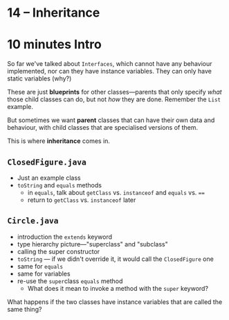 # 14 – Inheritance

# 10 minutes Intro

So far we've talked about `Interfaces`, which cannot have any behaviour implemented, nor can they have instance variables. They can only have static variables (why?)

These are just **blueprints** for other classes—parents that only specify *what* those child classes can do, but not *how* they are done. Remember the `List` example.

But sometimes we want **parent** classes that can have their own data and behaviour, with child classes that are specialised versions of them.

This is where **inheritance** comes in.

## `ClosedFigure.java`

- Just an example class
- `toString` and `equals` methods
    - in `equals`, talk about `getClass` vs. `instanceof` and `equals` vs. `==`
    - return to `getClass` vs. `instanceof` later

## `Circle.java`

- introduction the `extends` keyword
- type hierarchy picture—"superclass" and "subclass"
- calling the super constructor
- `toString` — if we didn't override it, it would call the `ClosedFigure` one
- same for `equals`
- same for variables
- re-use the `super`class `equals` method
    - What does it mean to invoke a method with the `super` keyword?

What happens if the two classes have instance variables that are called the same thing?

